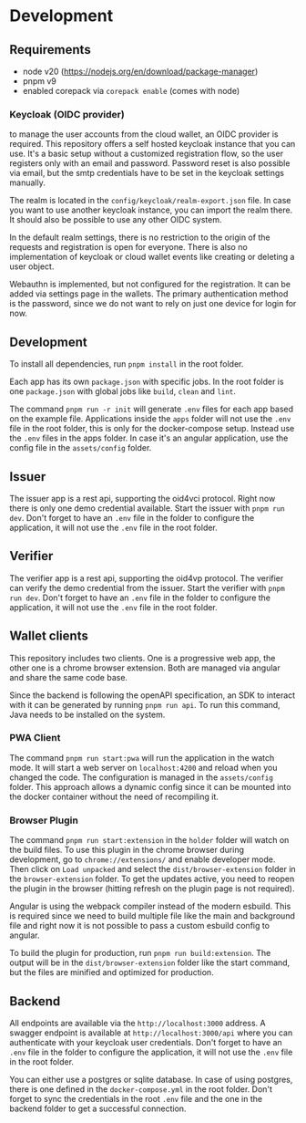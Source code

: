 # Development

## Requirements
- node v20 (https://nodejs.org/en/download/package-manager)
- pnpm v9
- enabled corepack via `corepack enable` (comes with node)


### Keycloak (OIDC provider)
to manage the user accounts from the cloud wallet, an OIDC provider is required. This repository offers a self hosted keycloak instance that you can use. It's a basic setup without a customized registration flow, so the user registers only with an email and password. Password reset is also possible via email, but the smtp credentials have to be set in the keycloak settings manually.

The realm is located in the `config/keycloak/realm-export.json` file. In case you want to use another keycloak instance, you can import the realm there. It should also be possible to use any other OIDC system.

In the default realm settings, there is no restriction to the origin of the requests and registration is open for everyone. There is also no implementation of keycloak or cloud wallet events like creating or deleting a user object.

Webauthn is implemented, but not configured for the registration. It can be added via settings page in the wallets. The primary authentication method is the password, since we do not want to rely on just one device for login for now.

## Development
To install all dependencies, run `pnpm install` in the root folder.

Each app has its own `package.json` with specific jobs. In the root folder is one `package.json` with global jobs like `build`, `clean` and `lint`.

The command `pnpm run -r init` will generate `.env` files for each app based on the example file. Applications inside the `apps` folder will not use the `.env` file in the root folder, this is only for the docker-compose setup. Instead use the `.env` files in the apps folder. In case it's an angular application, use the config file in the `assets/config` folder.

## Issuer
The issuer app is a rest api, supporting the oid4vci protocol. Right now there is only one demo credential available. Start the issuer with `pnpm run dev`. Don't forget to have an `.env` file in the folder to configure the application, it will not use the `.env` file in the root folder.

## Verifier
The verifier app is a rest api, supporting the oid4vp protocol. The verifier can verify the demo credential from the issuer. Start the verifier with `pnpm run dev`. Don't forget to have an `.env` file in the folder to configure the application, it will not use the `.env` file in the root folder.

## Wallet clients
This repository includes two clients. One is a progressive web app, the other one is a chrome browser extension. Both are managed via angular and share the same code base.

Since the backend is following the openAPI specification, an SDK to interact with it can be generated by running `pnpm run api`. To run this command, Java needs to be installed on the system.

### PWA Client
The command `pnpm run start:pwa` will run the application in the watch mode. It will start a web server on `localhost:4200` and reload when you changed the code. The configuration is managed in the `assets/config` folder. This approach allows a dynamic config since it can be mounted into the docker container without the need of recompiling it.

### Browser Plugin
The command `pnpm run start:extension` in the `holder` folder will watch on the build files. To use this plugin in the chrome browser during development, go to `chrome://extensions/` and enable developer mode. Then click on `Load unpacked` and select the `dist/browser-extension` folder in the `browser-extension` folder. To get the updates active, you need to reopen the plugin in the browser (hitting refresh on the plugin page is not required).

Angular is using the webpack compiler instead of the modern esbuild. This is required since we need to build multiple file like the main and background file and right now it is not possible to pass a custom esbuild config to angular.

To build the plugin for production, run `pnpm run build:extension`. The output will be in the `dist/browser-extension` folder like the start command, but the files are minified and optimized for production.

## Backend
All endpoints are available via the `http://localhost:3000` address. A swagger endpoint is available at `http://localhost:3000/api` where you can authenticate with your keycloak user credentials. Don't forget to have an `.env` file in the folder to configure the application, it will not use the `.env` file in the root folder.

You can either use a postgres or sqlite database. In case of using postgres, there is one defined in the `docker-compose.yml` in the root folder. Don't forget to sync the credentials in the root `.env` file and the one in the backend folder to get a successful connection.